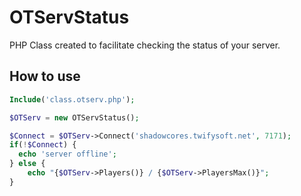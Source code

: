 OTServStatus
============

PHP Class created to facilitate checking the status of your server. 

## How to use

```php
Include('class.otserv.php');

$OTServ = new OTServStatus();

$Connect = $OTServ->Connect('shadowcores.twifysoft.net', 7171);
if(!$Connect) {
  echo 'server offline';
} else {
	echo "{$OTServ->Players()} / {$OTServ->PlayersMax()}";
}
```
